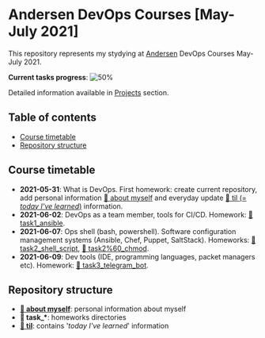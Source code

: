 # Andersen DevOps Courses [May-July 2021]

This repository represents my stydying at [Andersen](https://www.andersenlab.com) DevOps Courses May-July 2021.

**Current tasks progress**: ![50%](https://progress-bar.dev/50)

Detailed information available in [Projects](https://github.com/mariohs22/andersen-devops-course/projects/2) section.

## Table of contents

- [Course timetable](#course-timetable)
- [Repository structure](#repository-structure)

## Course timetable

- **2021-05-31**: What is DevOps. First homework: create current repository, add personal information [📁 about myself](./about_myself) and everyday update [📁 til (= _today I've learned_)](./til) information.
- **2021-06-02**: DevOps as a team member, tools for CI/CD. Homework: [📁 task1_ansible](./task1_ansible).
- **2021-06-07**: Ops shell (bash, powershell). Software configuration management systems (Ansible, Chef, Puppet, SaltStack). Homeworks: [📁 task2_shell_script](./task2_shell_script), [📁 task2%60_chmod](./task2%60_chmod).
- **2021-06-09**: Dev tools (IDE, programming languages, packet managers etc). Homework: [📁 task3_telegram_bot](./task3_telegram_bot).

## Repository structure

- [**📁 about myself**](./about_myself): personal information about myself
- **📁 task\_\***: homeworks directories
- [**📁 til**](./til): contains '_today I've learned_' information
